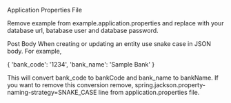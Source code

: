 


Application Properties File


Remove example from example.application.properties and replace with your database url, batabase user and database password.

Post Body
When creating or updating an entity use snake case in JSON body. For example,

{ 'bank_code': '1234', 'bank_name': 'Sample Bank' }

This will convert bank_code to bankCode and bank_name to bankName. If you want to remove this conversion remove, spring.jackson.property-naming-strategy=SNAKE_CASE line from application.properties file.
